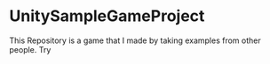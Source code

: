 # UnitySampleGameProject
This Repository is a game that I made by taking examples from other people.
Try
